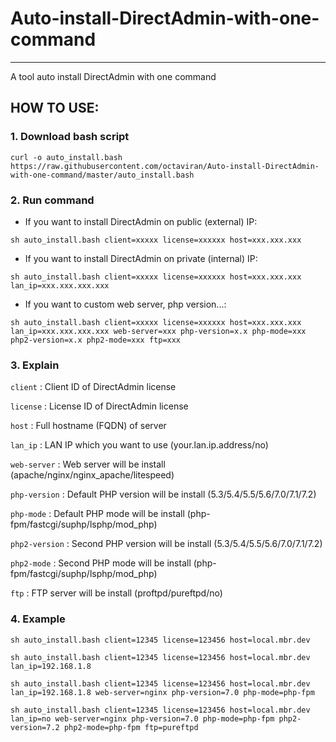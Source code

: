 # Auto-install-DirectAdmin-with-one-command
---
A tool auto install DirectAdmin with one command

## HOW TO USE:
### 1. Download bash script

`curl -o auto_install.bash https://raw.githubusercontent.com/octaviran/Auto-install-DirectAdmin-with-one-command/master/auto_install.bash`

### 2. Run command 
+ If you want to install DirectAdmin on public (external) IP:

`sh auto_install.bash client=xxxxx license=xxxxxx host=xxx.xxx.xxx`

+ If you want to install DirectAdmin on private (internal) IP:

`sh auto_install.bash client=xxxxx license=xxxxxx host=xxx.xxx.xxx lan_ip=xxx.xxx.xxx.xxx`

+ If you want to custom web server, php version...:

`sh auto_install.bash client=xxxxx license=xxxxxx host=xxx.xxx.xxx lan_ip=xxx.xxx.xxx.xxx web-server=xxx php-version=x.x php-mode=xxx php2-version=x.x php2-mode=xxx ftp=xxx`

### 3. Explain

`client`       : Client ID of DirectAdmin license

`license`     : License ID of DirectAdmin license

`host`         : Full hostname (FQDN) of server

`lan_ip`       : LAN IP which you want to use (your.lan.ip.address/no)

`web-server`   : Web server will be install (apache/nginx/nginx_apache/litespeed)

`php-version`  : Default PHP version will be install (5.3/5.4/5.5/5.6/7.0/7.1/7.2)

`php-mode`     : Default PHP mode will be install (php-fpm/fastcgi/suphp/lsphp/mod_php)

`php2-version` : Second PHP version will be install (5.3/5.4/5.5/5.6/7.0/7.1/7.2)

`php2-mode`    : Second PHP mode will be install (php-fpm/fastcgi/suphp/lsphp/mod_php)

`ftp`          : FTP server will be install (proftpd/pureftpd/no)

### 4. Example

`sh auto_install.bash client=12345 license=123456 host=local.mbr.dev`

`sh auto_install.bash client=12345 license=123456 host=local.mbr.dev lan_ip=192.168.1.8` 

`sh auto_install.bash client=12345 license=123456 host=local.mbr.dev lan_ip=192.168.1.8 web-server=nginx php-version=7.0 php-mode=php-fpm`

`sh auto_install.bash client=12345 license=123456 host=local.mbr.dev lan_ip=no web-server=nginx php-version=7.0 php-mode=php-fpm php2-version=7.2 php2-mode=php-fpm ftp=pureftpd`
